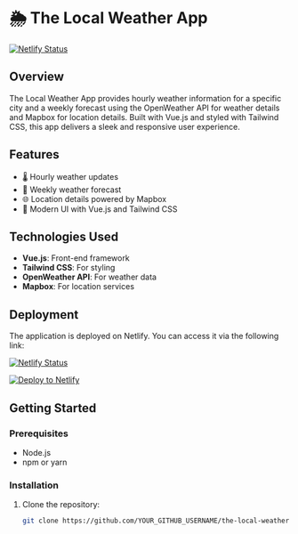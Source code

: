 # 🌦️ The Local Weather App

[![Netlify Status](https://api.netlify.com/api/v1/badges/YOUR_BADGE_ID/deploy-status)](https://the-local-weather-97.netlify.app/)

## Overview
The Local Weather App provides hourly weather information for a specific city and a weekly forecast using the OpenWeather API for weather details and Mapbox for location details. Built with Vue.js and styled with Tailwind CSS, this app delivers a sleek and responsive user experience.

## Features
- 🌡️ Hourly weather updates
- 📅 Weekly weather forecast
- 🌐 Location details powered by Mapbox
- 🎨 Modern UI with Vue.js and Tailwind CSS

## Technologies Used
- **Vue.js**: Front-end framework
- **Tailwind CSS**: For styling
- **OpenWeather API**: For weather data
- **Mapbox**: For location services

## Deployment
The application is deployed on Netlify. You can access it via the following link:

[![Netlify Status](https://api.netlify.com/api/v1/badges/YOUR_BADGE_ID/deploy-status)](https://the-local-weather-97.netlify.app/)

[![Deploy to Netlify](https://www.netlify.com/img/deploy/button.svg)](https://the-local-weather-97.netlify.app/)

## Getting Started

### Prerequisites
- Node.js
- npm or yarn

### Installation
1. Clone the repository:
   ```bash
   git clone https://github.com/YOUR_GITHUB_USERNAME/the-local-weather-app.git
